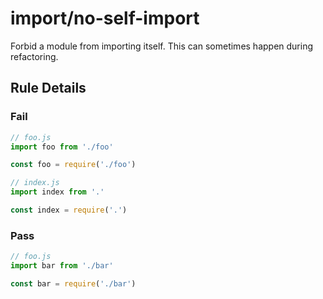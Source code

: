 # import/no-self-import

<!-- end auto-generated rule header -->

Forbid a module from importing itself. This can sometimes happen during refactoring.

## Rule Details

### Fail

```js
// foo.js
import foo from './foo'

const foo = require('./foo')
```

```js
// index.js
import index from '.'

const index = require('.')
```

### Pass

```js
// foo.js
import bar from './bar'

const bar = require('./bar')
```
